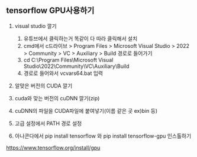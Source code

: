 ## tensorflow GPU사용하기

1. visual studio 깔기 
   1.  유튜브에서 클릭하는거 똑같이 다 따라 클릭해서 설치 
   2.  cmd에서 c드라이브 > Program Files > Microsoft Visual Studio > 2022 > Community > VC > Auxiliary > Build 경로로 들어가기
      1. cd C:\Program Files\Microsoft Visual Studio\2022\Community\VC\Auxiliary\Build 
   3. 경로로 들어와서 vcvars64.bat 입력

2. 알맞은 버전의 CUDA 깔기
3. cuda와 맞는 버전의 cuDNN 깔기(zip)
3. cuDNN의 파일을 CUDA파일에 붙여넣기(이름 같은 곳 ex)bin 등)
3. 고급 설정에서 PATH 경로 설정
3. 아나콘다에서 pip install tensorflow 와 pip install tensorflow-gpu 인스톨하기



https://www.tensorflow.org/install/gpu

